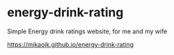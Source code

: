 # energy-drink-rating
Simple Energy drink ratings website, for me and my wife

https://mikaojk.github.io/energy-drink-rating
